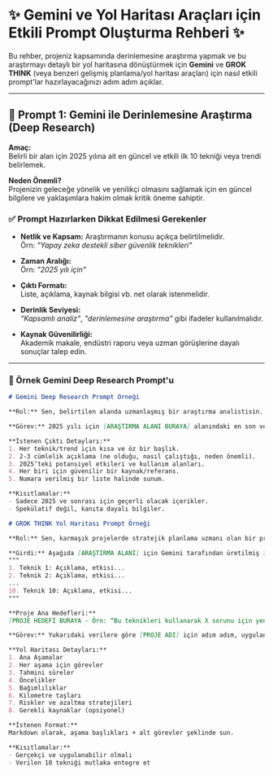 # ✨ Gemini ve Yol Haritası Araçları için Etkili Prompt Oluşturma Rehberi ✨

Bu rehber, projeniz kapsamında derinlemesine araştırma yapmak ve bu araştırmayı detaylı bir yol haritasına dönüştürmek için **Gemini** ve **GROK THINK** (veya benzeri gelişmiş planlama/yol haritası araçları) için nasıl etkili prompt'lar hazırlayacağınızı adım adım açıklar.

---

## 🚀 Prompt 1: Gemini ile Derinlemesine Araştırma (Deep Research)

**Amaç:**  
Belirli bir alan için 2025 yılına ait en güncel ve etkili ilk 10 tekniği veya trendi belirlemek.

**Neden Önemli?**  
Projenizin geleceğe yönelik ve yenilikçi olmasını sağlamak için en güncel bilgilere ve yaklaşımlara hakim olmak kritik öneme sahiptir.

### ✅ Prompt Hazırlarken Dikkat Edilmesi Gerekenler

- **Netlik ve Kapsam:** Araştırmanın konusu açıkça belirtilmelidir.  
  Örn: *"Yapay zeka destekli siber güvenlik teknikleri"*

- **Zaman Aralığı:**  
  Örn: *"2025 yılı için"*

- **Çıktı Formatı:**  
  Liste, açıklama, kaynak bilgisi vb. net olarak istenmelidir.

- **Derinlik Seviyesi:**  
  *"Kapsamlı analiz"*, *"derinlemesine araştırma"* gibi ifadeler kullanılmalıdır.

- **Kaynak Güvenilirliği:**  
  Akademik makale, endüstri raporu veya uzman görüşlerine dayalı sonuçlar talep edin.

---

### 🧠 Örnek Gemini Deep Research Prompt'u

```markdown
# Gemini Deep Research Prompt Örneği

**Rol:** Sen, belirtilen alanda uzmanlaşmış bir araştırma analistisin.

**Görev:** 2025 yılı için [ARAŞTIRMA ALANI BURAYA] alanındaki en son ve etkili 10 tekniği/trendi derinlemesine araştır ve belirle.

**İstenen Çıktı Detayları:**
1. Her teknik/trend için kısa ve öz bir başlık.
2. 2-3 cümlelik açıklama (ne olduğu, nasıl çalıştığı, neden önemli).
3. 2025’teki potansiyel etkileri ve kullanım alanları.
4. Her biri için güvenilir bir kaynak/referans.
5. Numara verilmiş bir liste halinde sunum.

**Kısıtlamalar:**
- Sadece 2025 ve sonrası için geçerli olacak içerikler.
- Spekülatif değil, kanıta dayalı bilgiler.

# GROK THINK Yol Haritası Prompt Örneği

**Rol:** Sen, karmaşık projelerde stratejik planlama uzmanı olan bir proje yöneticisisin.

**Girdi:** Aşağıda [ARAŞTIRMA ALANI] için Gemini tarafından üretilmiş ilk 10 teknik/trend yer almakta:
"""
1. Teknik 1: Açıklama, etkisi...
2. Teknik 2: Açıklama, etkisi...
...
10. Teknik 10: Açıklama, etkisi...
"""

**Proje Ana Hedefleri:**
[PROJE HEDEFİ BURAYA - Örn: “Bu teknikleri kullanarak X sorunu için yenilikçi bir çözüm geliştirmek.”]

**Görev:** Yukarıdaki verilere göre [PROJE ADI] için adım adım, uygulanabilir bir yol haritası hazırla.

**Yol Haritası Detayları:**
1. Ana Aşamalar
2. Her aşama için görevler
3. Tahmini süreler
4. Öncelikler
5. Bağımlılıklar
6. Kilometre taşları
7. Riskler ve azaltma stratejileri
8. Gerekli kaynaklar (opsiyonel)

**İstenen Format:**  
Markdown olarak, aşama başlıkları + alt görevler şeklinde sun.

**Kısıtlamalar:**
- Gerçekçi ve uygulanabilir olmalı
- Verilen 10 tekniği mutlaka entegre et
